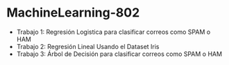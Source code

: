 # MachineLearning-802
- Trabajo 1: Regresión Logistica para clasificar correos como SPAM o HAM
- Trabajo 2: Regresión Lineal Usando el Dataset Iris 
- Trabajo 3: Árbol de Decisión para clasificar correos como SPAM o HAM
